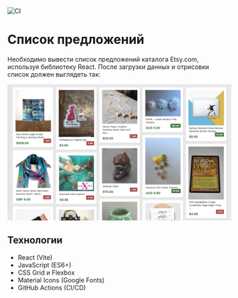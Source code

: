 ![CI](https://github.com/VikiKuk/etsy-listing/actions/workflows/ci.yml/badge.svg)

# Список предложений

Необходимо вывести список предложений каталога Etsy.com, используя библиотеку React. После загрузки данных и отрисовки список должен выглядеть так:

![list_view Список предложений](./public/preview%20(1).png)

## Технологии
- React (Vite)
- JavaScript (ES6+)
- CSS Grid и Flexbox
- Material Icons (Google Fonts)
- GitHub Actions (CI/CD)